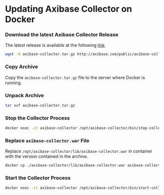 # Updating Axibase Collector on Docker

### Download the latest Axibase Collector Release

The latest release is available at the following [link](https://axibase.com/public/axibase-collector_latest.htm).

```bash
wget -O axibase-collector.tar.gz http://axibase.com/public/axibase-collector-v{revision}.tar.gz
```

### Copy Archive

Copy the `axibase-collector.tar.gz` file to the server where Docker is running.

### Unpack Archive

```bash
tar xvf axibase-collector.tar.gz
```

### Stop the Collector Process

```bash
docker exec -it axibase-collector /opt/axibase-collector/bin/stop-collector.sh
```

### Replace `axibase-collector.war` File

Replace `/opt/axibase-collector/lib/axibase-collector.war` in container with the version contained in the archive.

```bash
docker cp ./axibase-collector/lib/axibase-collector.war axibase-collector:/opt/axibase-collector/lib/
```

### Start the Collector Process

```sh
docker exec -it axibase-collector /opt/axibase-collector/bin/start-collector.sh
```
